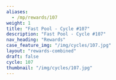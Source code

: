 ```yaml
---
aliases:
  - /mp/rewards/107
weight: 1
title: "Fast Pool - Cycle #107"
description: "Fast Pool - Cycle #107"
nav_heading: "Rewards"
case_feature_img: "/img/cycles/107.jpg"
layout: "rewards-combined"
draft: false
cycle: 107
thumbnail: "/img/cycles/107.jpg"
---
```


